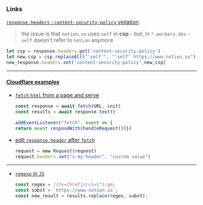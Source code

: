 ### Links

[`response.headers` : `content-security-policy` violation](https://stackoverflow.com/questions/31211359/refused-to-load-the-script-because-it-violates-the-following-content-security-po)
> the issue is that `notion.so` uses `self` in **csp** - but, in `*.workers.dev` - `self` doesn't refer to `notion` anymore
```javascript
let csp = response.headers.get('content-security-policy')
let new_csp = csp.replaceAll("'self'", "'self' https://www.notion.so")
new_response.headers.set('content-security-policy',new_csp)
```

--- ---

#### [Cloudflare examples](https://developers.cloudflare.com/workers/examples)
- [`fetch` `html` from a page and serve](https://developers.cloudflare.com/workers/examples/fetch-html)
    ```javascript
    const response = await fetch(URL, init)
    const results = await response.text()
    ```
    ```javascript
    addEventListener("fetch", event => {
    return event.respondWith(handleRequest())})
    ```

- [edit `response.header` after `fetch`](https://developers.cloudflare.com/workers/examples/alter-headers)
    ```javascript
    request = new Request(request)
    request.headers.set("x-my-header", "custom value")
    ```

--- ---

- [`regexp` in `JS`](https://regex101.com/r/hP2NSw/2/)

    ```javascript
    const regex = /(?<=(href|src)=\")/gm;
    const subst = `https://www.notion.so`;
    const new_result = results.replace(regex, subst);
    ```
